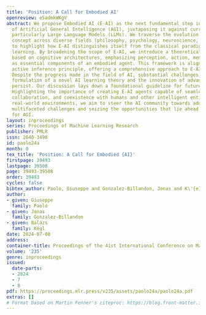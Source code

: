```yaml
---
title: 'Position: A Call for Embodied AI'
openreview: e5admkWKgV
abstract: We propose Embodied AI (E-AI) as the next fundamental step in the pursuit
  of Artificial General Intelligence (AGI), juxtaposing it against current AI advancements,
  particularly Large Language Models (LLMs). We traverse the evolution of the embodiment
  concept across diverse fields (philosophy, psychology, neuroscience, and robotics)
  to highlight how E-AI distinguishes itself from the classical paradigm of static
  learning. By broadening the scope of E-AI, we introduce a theoretical framework
  based on cognitive architectures, emphasizing perception, action, memory, and learning
  as essential components of an embodied agent. This framework is aligned with Friston’s
  active inference principle, offering a comprehensive approach to E-AI development.
  Despite the progress made in the field of AI, substantial challenges, such as the
  formulation of a novel AI learning theory and the innovation of advanced hardware,
  persist. Our discussion lays down a foundational guideline for future E-AI research.
  Highlighting the importance of creating E-AI agents capable of seamless communication,
  collaboration, and coexistence with humans and other intelligent entities within
  real-world environments, we aim to steer the AI community towards addressing the
  multifaceted challenges and seizing the opportunities that lie ahead in the quest
  for AGI.
layout: inproceedings
series: Proceedings of Machine Learning Research
publisher: PMLR
issn: 2640-3498
id: paolo24a
month: 0
tex_title: 'Position: A Call for Embodied {AI}'
firstpage: 39493
lastpage: 39508
page: 39493-39508
order: 39493
cycles: false
bibtex_author: Paolo, Giuseppe and Gonzalez-Billandon, Jonas and K\'{e}gl, Bal\'{a}zs
author:
- given: Giuseppe
  family: Paolo
- given: Jonas
  family: Gonzalez-Billandon
- given: Balázs
  family: Kégl
date: 2024-07-08
address:
container-title: Proceedings of the 41st International Conference on Machine Learning
volume: '235'
genre: inproceedings
issued:
  date-parts:
  - 2024
  - 7
  - 8
pdf: https://proceedings.mlr.press/v235/assets/paolo24a/paolo24a.pdf
extras: []
# Format based on Martin Fenner's citeproc: https://blog.front-matter.io/posts/citeproc-yaml-for-bibliographies/
---
```

